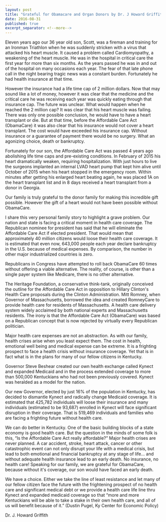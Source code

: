 ```yaml
---
layout: post
title: "Grateful for Obamacare and Organ Donors by Dr. J Howard Griffith"
date: 2016-08-31
published: true
excerpt_separator: <!--more-->
---
```


Eleven years ago our 36 year old son, Scott, was a fireman and training for an Ironman Triathlon when he was suddenly stricken with a virus that attacked his heart muscle.  It caused a problem called Cardiomyopathy, a weakening of the heart muscle.  He was in the hospital in critical care the first year for more than six months.  As the years passed he was in and out of the hospital on many occasions each year. The fear of that late phone call in the night bearing tragic news was a constant burden.  Fortunately he had health insurance at that time.  

<!--more-->

However the insurance had a life time cap of 2 million dollars.  Now that may sound like a lot of money, however it was clear that the medicine and the critical care he was receiving each year was quickly eating through that insurance cap.  The future was unclear.  What would happen when he reached the 2 million cap?  It was clear that his heart muscle was failing.  There was only one possible conclusion, he would have to have a heart transplant or die.  But at that time, before the Affordable Care Act (ObamaCare) it was also clear that his insurance would not cover a heart transplant.  The cost would have exceeded his insurance cap.  Without insurance or a guarantee of payment there would be no surgery.  What an agonizing choice, death or bankruptcy.

Fortunately for our son, the Affordable Care Act was passed 4 years ago abolishing life time caps and pre-existing conditions.  In February of 2015 his heart dramatically weaken, requiring hospitalization.  With just hours to live the surgeons implanted an internal LVAD heart pump that kept him alive until October of 2015 when his heart stopped in the emergency room.  Within minutes after getting his enlarged heart beating again, he was placed 1A on the heart transplant list and in 8 days received a heart transplant from a donor in Georgia.

Our family is truly grateful to the donor family for making this incredible gift possible.  However the gift of a heart would not have been possible without ObamaCare.     

I share this very personal family story to highlight a grave problem.  Our nation and state is facing a critical moment in health care coverage.  The Republican nominee for president has said that he will eliminate the Affordable Care Act  if elected president.  That would mean that approximately 40 million citizens would loose their health care coverage.   It is estimated that even now, 643,000 people each year declare bankruptcy in the U.S. because of medical expenses.  By comparison, the number in other major industrialized countries is zero.

Republicans in Congress have attempted to roll back ObamaCare 60 times without offering a viable alternative.  The reality, of course, is other than a single payer system like Medicare, there is no other alternative.  

The Heritage Foundation, a conservative think-tank, originally conceived the outline for the Affordable Care Act in opposition to Hillary Clinton's Health Care proposals during the Clinton Administration.  Mitt Romney, when Governor of Massachusetts, borrowed the idea and created RomneyCare to provide health care for residents of Massachusetts. A health care delivery system widely acclaimed by both national experts and Massachusetts residents. The irony is that the Affordable Care Act (ObamaCare) was based on a Republican concept that is now rejected by virtually every Republican politician.

Major health care expenses are not an abstraction.  As with our family, health crises arise when you least expect them.  The cost in health, emotional well being and medical expense can be extreme.  It is a frighting prospect to face a health crisis without insurance coverage.  Yet that is in fact what is in the plans for many of our fellow citizens in Kentucky.

Governor Steve Beshear created our own health exchange called Kynect and expanded Medicaid and in the process extended coverage to more than 500,000 Kentuckians who had not been previously covered.  Kynect was heralded as a model for the nation.

Our new Governor, elected by just 16% of the population in Kentucky, has decided to dismantle Kynect and radically change Medicaid coverage.  It is estimated that 425,782 individuals will loose their insurance and many individuals (estimated to be 93,687) enrolled in Kynect will face significant disruption in their coverage.  That is 519,469 individuals and families who are facing a frighting future without health care.

We can do better in Kentucky.  One of the basic building blocks of a state economy is good health care.  But the question in the minds of some folk is this, “Is the Affordable Care Act really affordable?”  Major health crises are never planned.  A car accident, stroke, heart attack, cancer or other catastrophic event can not only disrupt your life with a medical crisis, but lead to both emotional and financial bankruptcy at any stage of life... and without adequate health insurance lead to an early death.  No insurance, no health care!  Speaking for our family, we are grateful for ObamaCare, because without it's coverage, our son would have faced an early death.  

 We have a choice.  Either we take the line of least resistance and let many of our fellow citizen face the future with the frightening prospect of no health care and significant medical debt or we provide a health care life line thru Kynect and expanded medicaid coverage so that “more and more Kentuckians will be able to take a stake in their own health care, and all of us will benefit because of it.”  (Dustin Pugel, Ky Center for Economic Policy)

Dr. J. Howard Griffith
